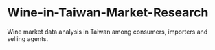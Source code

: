 # Wine-in-Taiwan-Market-Research
Wine market data analysis in Taiwan among consumers, importers and selling agents.
